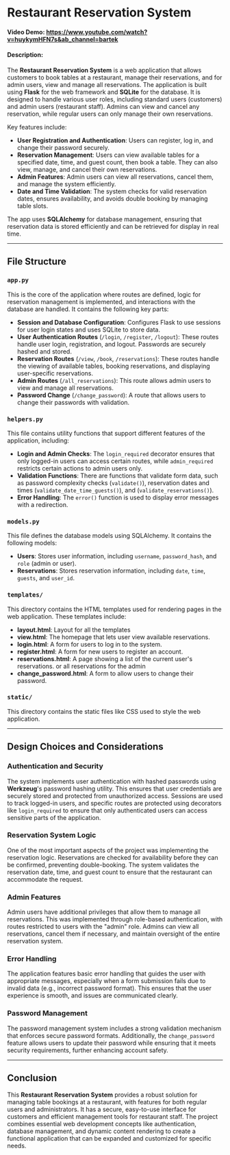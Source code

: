 # Restaurant Reservation System
#### Video Demo:  <https://www.youtube.com/watch?v=huykymHFN7s&ab_channel=bartek>
#### Description:
The **Restaurant Reservation System** is a web application that allows customers to book tables at a restaurant, manage their reservations, and for admin users, view and manage all reservations. The application is built using **Flask** for the web framework and **SQLite** for the database. It is designed to handle various user roles, including standard users (customers) and admin users (restaurant staff). Admins can view and cancel any reservation, while regular users can only manage their own reservations.

Key features include:
- **User Registration and Authentication**: Users can register, log in, and change their password securely.
- **Reservation Management**: Users can view available tables for a specified date, time, and guest count, then book a table. They can also view, manage, and cancel their own reservations.
- **Admin Features**: Admin users can view all reservations, cancel them, and manage the system efficiently.
- **Date and Time Validation**: The system checks for valid reservation dates, ensures availability, and avoids double booking by managing table slots.

The app uses **SQLAlchemy** for database management, ensuring that reservation data is stored efficiently and can be retrieved for display in real time.

---

## File Structure

### `app.py`

This is the core of the application where routes are defined, logic for reservation management is implemented, and interactions with the database are handled. It contains the following key parts:

- **Session and Database Configuration**: Configures Flask to use sessions for user login states and uses SQLite to store data.
- **User Authentication Routes** (`/login`, `/register`, `/logout`): These routes handle user login, registration, and logout. Passwords are securely hashed and stored.
- **Reservation Routes** (`/view`, `/book`, `/reservations`): These routes handle the viewing of available tables, booking reservations, and displaying user-specific reservations.
- **Admin Routes** (`/all_reservations`): This route allows admin users to view and manage all reservations.
- **Password Change** (`/change_password`): A route that allows users to change their passwords with validation.

### `helpers.py`

This file contains utility functions that support different features of the application, including:

- **Login and Admin Checks**: The `login_required` decorator ensures that only logged-in users can access certain routes, while `admin_required` restricts certain actions to admin users only.
- **Validation Functions**: There are functions that validate form data, such as password complexity checks (`validate()`), reservation dates and times (`validate_date_time_guests()`), and (`validate_reservations()`).
- **Error Handling**: The `error()` function is used to display error messages with a redirection.

### `models.py`

This file defines the database models using SQLAlchemy. It contains the following models:

- **Users**: Stores user information, including `username`, `password_hash`, and `role` (admin or user).
- **Reservations**: Stores reservation information, including `date`, `time`, `guests`, and `user_id`.

### `templates/`

This directory contains the HTML templates used for rendering pages in the web application. These templates include:

- **layout.html**: Layout for all the templates
- **view.html**: The homepage that lets user view available reservations.
- **login.html**: A form for users to log in to the system.
- **register.html**: A form for new users to register an account.
- **reservations.html**: A page showing a list of the current user's reservations. or all reservations for the admin
- **change_password.html**: A form to allow users to change their password.

### `static/`

This directory contains the static files like CSS used to style the web application.

---

## Design Choices and Considerations

### Authentication and Security

The system implements user authentication with hashed passwords using **Werkzeug**'s password hashing utility. This ensures that user credentials are securely stored and protected from unauthorized access. Sessions are used to track logged-in users, and specific routes are protected using decorators like `login_required` to ensure that only authenticated users can access sensitive parts of the application.

### Reservation System Logic

One of the most important aspects of the project was implementing the reservation logic. Reservations are checked for availability before they can be confirmed, preventing double-booking. The system validates the reservation date, time, and guest count to ensure that the restaurant can accommodate the request.

### Admin Features

Admin users have additional privileges that allow them to manage all reservations. This was implemented through role-based authentication, with routes restricted to users with the "admin" role. Admins can view all reservations, cancel them if necessary, and maintain oversight of the entire reservation system.

### Error Handling

The application features basic error handling that guides the user with appropriate messages, especially when a form submission fails due to invalid data (e.g., incorrect password format). This ensures that the user experience is smooth, and issues are communicated clearly.

### Password Management

The password management system includes a strong validation mechanism that enforces secure password formats. Additionally, the `change_password` feature allows users to update their password while ensuring that it meets security requirements, further enhancing account safety.

---

## Conclusion

This **Restaurant Reservation System** provides a robust solution for managing table bookings at a restaurant, with features for both regular users and administrators. It has a secure, easy-to-use interface for customers and efficient management tools for restaurant staff. The project combines essential web development concepts like authentication, database management, and dynamic content rendering to create a functional application that can be expanded and customized for specific needs.
